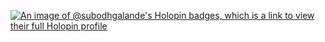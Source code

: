 
[![An image of @subodhgalande's Holopin badges, which is a link to view their full Holopin profile](https://holopin.me/subodhgalande)](https://holopin.io/@subodhgalande)
